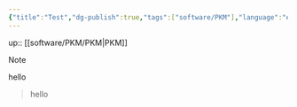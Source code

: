 ```yaml
---
{"title":"Test","dg-publish":true,"tags":["software/PKM"],"language":"en","permalink":"/software/pkm/test/","dgPassFrontmatter":true}
---
```


up:: [[software/PKM/PKM\|PKM]]

>[!Note]
>hello

> hello

